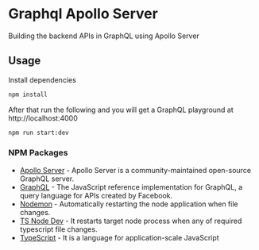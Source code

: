 # Graphql Apollo Server

Building the backend APIs in GraphQL using Apollo Server

## Usage

Install dependencies

```bash
npm install
```

After that run the following and you will get a GraphQL playground at http://localhost:4000

```bash
npm run start:dev
```

### NPM Packages

- [Apollo Server] - Apollo Server is a community-maintained open-source GraphQL server.
- [GraphQL] - The JavaScript reference implementation for GraphQL, a query language for APIs created by Facebook.
- [Nodemon] - Automatically restarting the node application when file changes.
- [TS Node Dev] - It restarts target node process when any of required typescript file changes.
- [TypeScript] - It is a language for application-scale JavaScript

[apollo server]: https://www.npmjs.com/package/apollo-server
[graphql]: https://www.npmjs.com/package/graphql
[nodemon]: https://www.npmjs.com/package/nodemon
[ts node dev]: https://www.npmjs.com/package/ts-node-dev
[typescript]: https://www.npmjs.com/package/typescript
